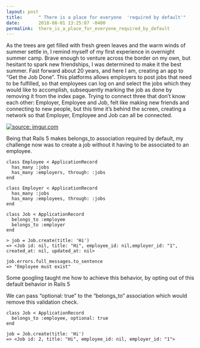 ```yaml
---
layout: post
title:      " There is a place for everyone  'required by default'"
date:       2018-08-01 13:25:07 -0400
permalink:  there_is_a_place_for_everyone_required_by_default
---
```




As the trees are get filled with fresh green leaves and the warm winds of summer settle in, I remind myself of my first experience in overnight summer camp. Brave enough to venture across the border on my own, but hesitant to spark new friendships, I was determined to make it the best summer. Fast forward about 20 years, and here I am, creating an app to “Get the Job Done”. This platforms allows employers to post jobs that need to be fulfilled, so that employees can log on and select the jobs which they would like to accomplish, subsequently marking the job as done by removing it from the index page.
Trying to connect three that don’t know each other: Employer, Employee and Job, felt like making new friends and connecting to new people, but this time it’s behind the screen, creating a network so that Employer, Employee and Job can all be connected. 

<a href="https://imgur.com/wGL2Ats"><img src="https://i.imgur.com/wGL2Ats.jpg" title="source: imgur.com" /></a>


Being that Rails 5 makes belongs_to association required by default, my challenge now was to create a job without it having to be associated to an employee. 

```
class Employee < ApplicationRecord
  has_many :jobs
  has_many :employers, through: :jobs
end
​
class Employer < ApplicationRecord
  has_many :jobs
  has_many :employees, through: :jobs
end

class Job < ApplicationRecord
  belongs_to :employee
  belongs_to :employer
end
​
> job = Job.create(title: 'Hi')
=> <Job id: nil, title: "Hi", employee_id: nil,employer_id: "1", created_at: nil, updated_at: nil>
​
job.errors.full_messages.to_sentence
=> "Employee must exist"

```


Some googling taught me how to achieve this behavior, by opting out of this default behavior in Rails  5


We can pass “optional: true” to the “belongs_to” association which would remove this validation check. 
```
class Job < ApplicationRecord
  belongs_to :employee, optional: true
end

job = Job.create(title: 'Hi')
=> <Job id: 2, title: "Hi", employee_id: nil, employer_id: "1">
```



